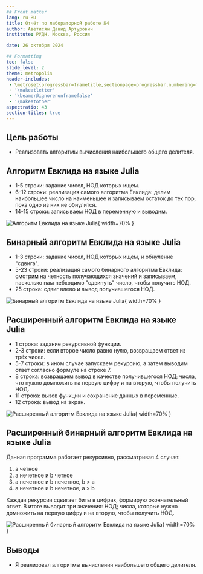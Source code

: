 ```yaml
---
## Front matter
lang: ru-RU
title: Отчёт по лабораторной работе №4
author: Аветисян Давид Артурович
institute: РУДН, Москва, Россия

date: 26 октября 2024

## Formatting
toc: false
slide_level: 2
theme: metropolis
header-includes: 
 - \metroset{progressbar=frametitle,sectionpage=progressbar,numbering=fraction}
 - '\makeatletter'
 - '\beamer@ignorenonframefalse'
 - '\makeatother'
aspectratio: 43
section-titles: true
---
```


## Цель работы

- Реализовать алгоритмы вычисления наибольшего общего делителя.

## Алгоритм Евклида на языке Julia

- 1-5 строки: задание чисел, НОД которых ищем.
- 6-12 строки: реализация самого алгоритма Евклида: делим наибольшее число на наименьшее и записываем остаток до тех пор, пока одно из них не обнулится.
- 14-15 строки: записываем НОД в переменную и выводим.

![Алгоритм Евклида на языке Julia](image04/image_01.png){ width=70% }

## Бинарный алгоритм Евклида на языке Julia

- 1-3 строки: задание чисел, НОД которых ищем, и обнуление "сдвига".
- 5-23 строки: реализация самого бинарного алгоритма Евклида: смотрим на четность получающихся значений и записываем, насколько нам небходимо "сдвинуть" число, чтобы получить НОД.
- 25 строка: сдвиг влево и вывод получившегося НОД.

![Бинарный алгоритм Евклида на языке Julia](image04/image_03.png){ width=70% }

## Расширенный алгоритм Евклида на языке Julia

- 1 строка: задание рекурсивной функции.
- 2-3 строки: если второе число равно нулю, возвращаем ответ из трёх чисел.
- 5-7 строки: в ином случае запускаем рекурсию, а затем выводим ответ согласно формуле на строке 7.
- 8 строка: возвращаем вывод в качестве получившегося НОД; числа, что нужно домножить на первую цифру и на вторую, чтобы получить НОД.
- 11 строка: вызов функции и сохранение данных в переменные.
- 12 строка: вывод на экран.

![Расширенный алгоритм Евклида на языке Julia](image04/image_05.png){ width=70% }

## Расширенный бинарный алгоритм Евклида на языке Julia

Данная программа работает рекурсивно, рассматривая 4 случая:  
1. a четное  
2. a нечетное и b четное  
3. a нечетное и b нечетное, b > a  
4. a нечетное и b нечетное, a > b  

Каждая рекурсия сдвигает биты в цифрах, формирую окончательный ответ. В итоге выводит три значения: НОД; числа, которые нужно домножить на первую цифру и на вторую, чтобы получить НОД.

![Расширенный бинарный алгоритм Евклида на языке Julia](image04/image_07.png){ width=70% }

## Выводы

- Я реализовал алгоритмы вычисления наибольшего общего делителя.
